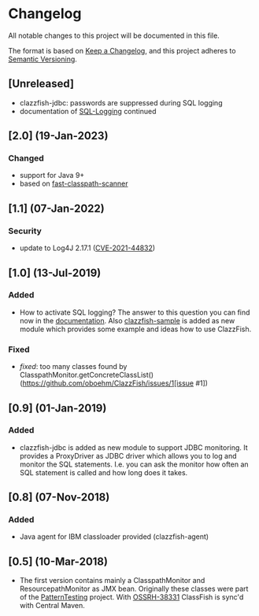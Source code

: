 # Changelog

All notable changes to this project will be documented in this file.

The format is based on [Keep a Changelog](https://keepachangelog.com/en/1.0.0/),
and this project adheres to [Semantic Versioning](https://semver.org/spec/v2.0.0.html).


## [Unreleased]

- clazzfish-jdbc: passwords are suppressed during SQL logging
- documentation of [SQL-Logging](src/doc/SQL-Logging.adoc) continued


## [2.0] (19-Jan-2023)

### Changed
- support for Java 9+
- based on [fast-classpath-scanner](https://github.com/lukehutch/fast-classpath-scanner)

## [1.1] (07-Jan-2022)

### Security
- update to Log4J 2.17.1
  ([CVE-2021-44832](https://github.com/advisories/GHSA-8489-44mv-ggj8))


## [1.0] (13-Jul-2019)

### Added
* How to activate SQL logging?
  The answer to this question you can find now in the [documentation](src/doc/SQL-Logging.adoc).
  Also [clazzfish-sample](sample) is added as new module which provides some example and ideas how to use ClazzFish.

### Fixed
* _fixed_: too many classes found by ClasspathMonitor.getConcreteClassList()
  (https://github.com/oboehm/ClazzFish/issues/1[issue #1])


## [0.9] (01-Jan-2019)

### Added

* clazzfish-jdbc is added as new module to support JDBC monitoring.
  It provides a ProxyDriver as JDBC driver which allows you to log and monitor the SQL statements.
  I.e. you can ask the monitor how often an SQL statement is called and how long does it takes.


## [0.8] (07-Nov-2018)

### Added

* Java agent for IBM classloader provided (clazzfish-agent)


## [0.5] (10-Mar-2018)

* The first version contains mainly a ClasspathMonitor and ResourcepathMonitor as JMX bean.
  Originally these classes were part of the [PatternTesting](http://patterntesting.org) project.
  With [OSSRH-38331](https://issues.sonatype.org/browse/OSSRH-38331) ClassFish is sync'd with Central Maven.
